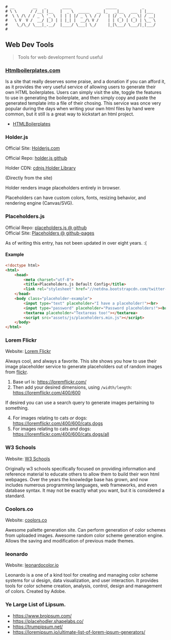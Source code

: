 ```text
# __        __   _       ____               _____           _
# \ \      / /__| |__   |  _ \  _____   __ |_   _|__   ___ | |___
#  \ \ /\ / / _ \ '_ \  | | | |/ _ \ \ / /   | |/ _ \ / _ \| / __|
#   \ V  V /  __/ |_) | | |_| |  __/\ V /    | | (_) | (_) | \__ \
#    \_/\_/ \___|_.__/  |____/ \___| \_/     |_|\___/ \___/|_|___/
#
```

## Web Dev Tools
 
> Tools for web development found useful

### [Htmlboilerplates.com](https://htmlboilerplates.com)

Is a site that really deserves some praise, and a donation if you can afford it, as it provides the very useful service of allowing
users to generate their own HTML boilerplates. Users can simply visit the site, toggle the features to use
in generating the boilerplate, and then simply copy and paste the generated template into a file of their
chosing. This service was once very popular during the days when writing your own html files by hand were
common, but it still is a great way to kickstart an html project.

- [HTMLBoilerplates](https://htmlboilerplates.com)

### Holder.js

Official Site: [Holderjs.com](http://holderjs.com/)  

Official Repo: [holder.js github](https://github.com/imsky/holder)  

Holder CDN: [cdnjs Holder Library](https://cdnjs.com/libraries/holder)  


(Directly from the site)  

Holder renders image placeholders entirely in browser.  

Placeholders can have custom colors, fonts, resizing behavior, and rendering engine (Canvas/SVG).  

### Placeholders.js

Official Repo: [placeholders.js @ github](https://github.com/jamesallardice/Placeholders.js)  
Official Site: [Placeholders @ github-pages](http://jamesallardice.github.io/Placeholders.js)  


As of writing this entry, has not been updated in over eight years. :(  


#### Example

```html
<!doctype html>
<html>
    <head>
        <meta charset="utf-8">
        <title>Placeholders.js Default Config</title>
        <link rel="stylesheet" href="//netdna.bootstrapcdn.com/twitter-bootstrap/2.3.2/css/bootstrap-combined.min.css">
    </head>
    <body class="placeholder-example">
        <input type="text" placeholder="I have a placeholder!"><br>
        <input type="password" placeholder="Password placeholders!"><br>
        <textarea placeholder="Textareas too!"></textarea>
        <script src="assets/js/placeholders.min.js"></script>
    </body>
</html>
```

### Lorem Flickr

Website: [Lorem Flickr](https://loremflickr.com/)  

Always cool, and always a favorite. This site shows you how to use their image placeholder service to generate placeholders out of
random images from [flickr](https://flickr.com).  

1. Base url is: https://loremflickr.com/
2. Then add your desired dimensions, using `/width/length`: https://loremflickr.com/400/600

If desired you can use a search query to generate images pertaining to something.  

4. For images relating to cats *or* dogs: https://loremflickr.com/400/600/cats,dogs
5. For images relating to cats *and* dogs: https://loremflickr.com/400/600/cats,dogs/all

### W3 Schools

Website: [W3 Schools](https://www.w3schools.com)  

Originally w3 schools specifically focused on providing information and reference material to educate others to allow them to
build their won html webpages. Over the years the knowledge base has grown, and now includes numerous programming languages, web frameworks, and even
database syntax. It may not be exactly what you want, but it is considered a standard.

### Coolors.co 

Website: [coolors.co](https://coolors.co)  

Awesome pallette generation site. Can perform generation of color schemes from uploaded images. Awesome random color scheme generation
engine. Allows the saving and modification of previous made themes.  

### leonardo

Website: [leonardocolor.io](https://leonardocolor.io)  

Leonardo is a one of a kind tool for creating and managing color scheme systems for ui design, data visualization, and user
interaction. It provides tools for color scheme creation, analysis, control, design and management of colors. Created by Adobe.

### Ye Large List of Lipsum.

* https://www.broipsum.com/
* https://placehodler.shapelabs.co/
* https://trumpipsum.net/
* https://loremipsum.io/ultimate-list-of-lorem-ipsum-generators/
